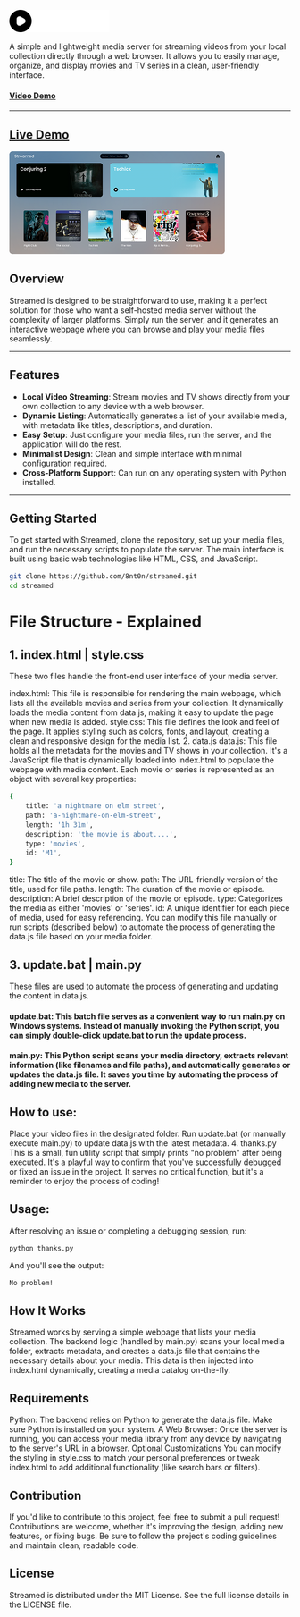 ![Icon](https://raw.githubusercontent.com/8nt0n/streamed/main/src/icon.png)

A simple and lightweight media server for streaming videos from your local collection directly through a web browser. It allows you to easily manage, organize, and display movies and TV series in a clean, user-friendly interface.

#### [Video Demo](https://www.youtube.com/watch?v=EzZ0E9ARLbg)

---

## [Live Demo](https://streamed-demo.netlify.app/)

![Screenshot](https://raw.githubusercontent.com/8nt0n/8nt0n/refs/heads/main/github%20desc/demo_screenshot.png)

## Overview

Streamed is designed to be straightforward to use, making it a perfect solution for those who want a self-hosted media server without the complexity of larger platforms. Simply run the server, and it generates an interactive webpage where you can browse and play your media files seamlessly.

---

## Features
- **Local Video Streaming**: Stream movies and TV shows directly from your own collection to any device with a web browser.
- **Dynamic Listing**: Automatically generates a list of your available media, with metadata like titles, descriptions, and duration.
- **Easy Setup**: Just configure your media files, run the server, and the application will do the rest.
- **Minimalist Design**: Clean and simple interface with minimal configuration required.
- **Cross-Platform Support**: Can run on any operating system with Python installed.

---

## Getting Started

To get started with Streamed, clone the repository, set up your media files, and run the necessary scripts to populate the server. The main interface is built using basic web technologies like HTML, CSS, and JavaScript.

```bash
git clone https://github.com/8nt0n/streamed.git
cd streamed
```

# File Structure - Explained
## 1. index.html | style.css
These two files handle the front-end user interface of your media server.

index.html: This file is responsible for rendering the main webpage, which lists all the available movies and series from your collection. It dynamically loads the media content from data.js, making it easy to update the page when new media is added.
style.css: This file defines the look and feel of the page. It applies styling such as colors, fonts, and layout, creating a clean and responsive design for the media list.
2. data.js
data.js: This file holds all the metadata for the movies and TV shows in your collection. It's a JavaScript file that is dynamically loaded into index.html to populate the webpage with media content.
Each movie or series is represented as an object with several key properties:

```bash
{
    title: 'a nightmare on elm street',
    path: 'a-nightmare-on-elm-street',
    length: '1h 31m',
    description: 'the movie is about....',
    type: 'movies',
    id: 'M1',
}
```

title: The title of the movie or show.
path: The URL-friendly version of the title, used for file paths.
length: The duration of the movie or episode.
description: A brief description of the movie or episode.
type: Categorizes the media as either 'movies' or 'series'.
id: A unique identifier for each piece of media, used for easy referencing.
You can modify this file manually or run scripts (described below) to automate the process of generating the data.js file based on your media folder.

## 3. update.bat | main.py
These files are used to automate the process of generating and updating the content in data.js.

#### update.bat: This batch file serves as a convenient way to run main.py on Windows systems. Instead of manually invoking the Python script, you can simply double-click update.bat to run the update process.

#### main.py: This Python script scans your media directory, extracts relevant information (like filenames and file paths), and automatically generates or updates the data.js file. It saves you time by automating the process of adding new media to the server.

## How to use:
Place your video files in the designated folder.
Run update.bat (or manually execute main.py) to update data.js with the latest metadata.
4. thanks.py
This is a small, fun utility script that simply prints "no problem" after being executed. It's a playful way to confirm that you've successfully debugged or fixed an issue in the project. It serves no critical function, but it's a reminder to enjoy the process of coding!

## Usage:
After resolving an issue or completing a debugging session, run:

```bash
python thanks.py
```
And you'll see the output:
```bash
No problem!
```

## How It Works
Streamed works by serving a simple webpage that lists your media collection. The backend logic (handled by main.py) scans your local media folder, extracts metadata, and creates a data.js file that contains the necessary details about your media. This data is then injected into index.html dynamically, creating a media catalog on-the-fly.

## Requirements
Python: The backend relies on Python to generate the data.js file. Make sure Python is installed on your system.
A Web Browser: Once the server is running, you can access your media library from any device by navigating to the server's URL in a browser.
Optional Customizations
You can modify the styling in style.css to match your personal preferences or tweak index.html to add additional functionality (like search bars or filters).

## Contribution
If you'd like to contribute to this project, feel free to submit a pull request! Contributions are welcome, whether it's improving the design, adding new features, or fixing bugs. Be sure to follow the project's coding guidelines and maintain clean, readable code.

## License
Streamed is distributed under the MIT License. See the full license details in the LICENSE file.
